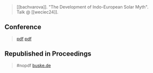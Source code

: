 > [[bachvarova]]. "The Development of Indo-European Solar Myth". Talk @ [[weciec24]].

## Conference
> [pdf](https://ucla.app.box.com/v/weciec2012-bachvarova)
> [pdf](a/bachvarova2012.pdf)

## Republished in  Proceedings
> #nopdf
> [buske.de](https://buske.de/proceedings-of-the-24th-annual-ucla-indo-european-conference.html)